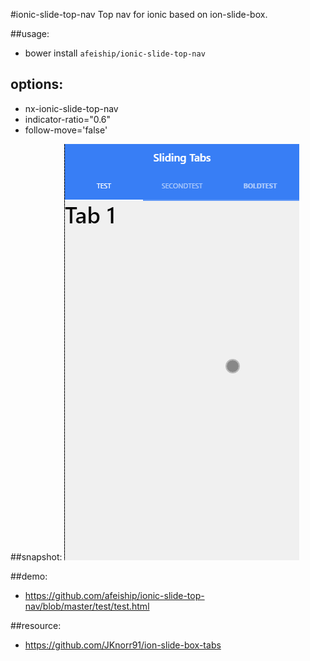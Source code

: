 #ionic-slide-top-nav
Top nav for ionic based on ion-slide-box.

##usage:
+ bower install `afeiship/ionic-slide-top-nav`

## options:
+ nx-ionic-slide-top-nav
+ indicator-ratio="0.6"
+ follow-move='false'

##snapshot:
![snapshot](https://github.com/afeiship/ionic-slide-top-nav/blob/master/_snapshot/slideTabs.gif)


##demo:
+ https://github.com/afeiship/ionic-slide-top-nav/blob/master/test/test.html


##resource:
+ https://github.com/JKnorr91/ion-slide-box-tabs
